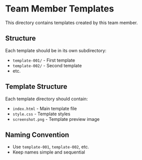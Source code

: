 # Team Member Templates

This directory contains templates created by this team member.

## Structure
Each template should be in its own subdirectory:
- `template-001/` - First template
- `template-002/` - Second template
- etc.

## Template Structure
Each template directory should contain:
- `index.html` - Main template file
- `style.css` - Template styles
- `screenshot.png` - Template preview image
  

## Naming Convention
- Use `template-001`, `template-002`, etc.
- Keep names simple and sequential
